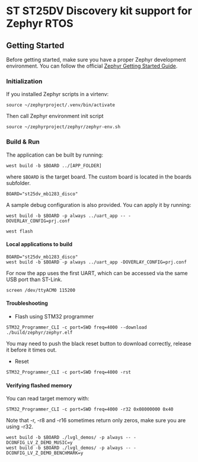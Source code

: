 # ST ST25DV Discovery kit support for Zephyr RTOS

## Getting Started

Before getting started, make sure you have a proper Zephyr development
environment. You can follow the official
[Zephyr Getting Started Guide](https://docs.zephyrproject.org/latest/getting_started/index.html).

### Initialization

If you installed Zephyr scripts in a virtenv:

```shell
source ~/zephyrproject/.venv/bin/activate
```

Then call Zephyr environment init script
```
source ~/zephyrproject/zephyr/zephyr-env.sh
```

### Build & Run

The application can be built by running:

```shell
west build -b $BOARD ../[APP_FOLDER]
```
where `$BOARD` is the target board.
The custom board is located in the boards subfolder.

```
BOARD="st25dv_mb1283_disco"
```

A sample debug configuration is also provided. You can apply it by running:

```shell
west build -b $BOARD -p always ../uart_app -- -DOVERLAY_CONFIG=prj.conf
```

```shell
west flash
```

#### Local applications to build
```shell
BOARD="st25dv_mb1283_disco"
west build -b $BOARD -p always ../uart_app -DOVERLAY_CONFIG=prj.conf
```

For now the app uses the first UART, which can be accessed via the same USB port than ST-Link.
```shell
screen /dev/ttyACM0 115200
```

#### Troubleshooting
* Flash using STM32 programmer

```
STM32_Programmer_CLI -c port=SWD freq=4000 --download ./build/zephyr/zephyr.elf
```

You may need to push the black reset button to download correctly, release it before it times out.

* Reset
```
STM32_Programmer_CLI -c port=SWD freq=4000 -rst
```

#### Verifying flashed memory
You can read target memory with:
```
STM32_Programmer_CLI -c port=SWD freq=4000 -r32 0x08000000 0x40
```
Note that -r, -r8 and -r16 sometimes return only zeros, make sure you are using -r32.

```
west build -b $BOARD ./lvgl_demos/ -p always -- -DCONFIG_LV_Z_DEMO_MUSIC=y
west build -b $BOARD ./lvgl_demos/ -p always -- -DCONFIG_LV_Z_DEMO_BENCHMARK=y

```

